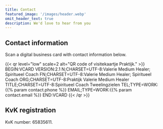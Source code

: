 ```yaml
---
title: Contact
featured_image: '/images/header.webp'
omit_header_text: true
description: We'd love to hear from you
---
```


## Contact information

Scan a digital business card with contact information below.

{{< qr level="low" scale=2 alt="QR code of visitekaartje Praktijk." >}}
BEGIN:VCARD
VERSION:2.1
N;CHARSET=UTF-8:Valerie Medium Healer; Spiritueel Coach
FN;CHARSET=UTF-8:Valerie Medium Healer; Spiritueel Coach
ORG;CHARSET=UTF-8:Praktijk Valerie Medium Healer
TITLE;CHARSET=UTF-8:Spiritueel Coach Tweelingzielen
TEL;TYPE=WORK:{{% param contact.phone %}}
EMAIL;TYPE=WORK:{{% param contact.email %}}
END:VCARD
{{< /qr >}}

## KvK registration
KvK number: 65835611.
